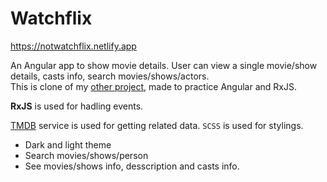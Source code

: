 # Watchflix

  
https://notwatchflix.netlify.app

An Angular app to show movie details. User can view a single movie/show details, casts info, search movies/shows/actors.  
This is clone of my [other project](https://github.com/thoughtlessmind/watch-time), made to practice Angular and RxJS.

  

**RxJS** is used for hadling events.

[TMDB](https://developers.themoviedb.org/3) service is used for getting related data. 
`SCSS` is used for stylings. 
- Dark and light theme 
- Search movies/shows/person
- See movies/shows info, desscription and casts info.
